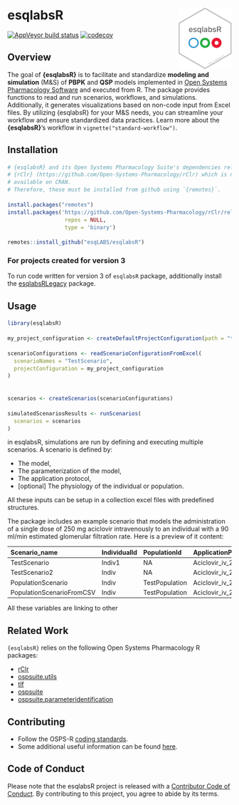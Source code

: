 
<!-- README.md is generated from README.Rmd. Please edit that file -->

# esqlabsR <a href="https://esqlabs.github.io/esqlabsR"><img src="man/figures/logo.png" align="right" height="138" /></a>

<!-- badges: start -->

[![AppVeyor build
status](https://ci.appveyor.com/api/projects/status/github/esqlabs/esqlabsr?branch=develop&svg=true)](https://ci.appveyor.com/project/StephanSchaller/esqlabsr/branch/develop)
[![codecov](https://codecov.io/gh/esqlabs/esqlabsr/branch/develop/graph/badge.svg)](https://codecov.io/gh/esqlabs/esqlabsr)

<!-- badges: end -->

## Overview

The goal of **{esqlabsR}** is to facilitate and standardize **modeling
and simulation** (M&S) of **PBPK** and **QSP** models implemented in
[Open Systems Pharmacology
Software](https://www.open-systems-pharmacology.org/) and executed from
R. The package provides functions to read and run scenarios, workflows,
and simulations. Additionally, it generates visualizations based on
non-code input from Excel files. By utilizing {esqlabsR} for your M&S
needs, you can streamline your workflow and ensure standardized data
practices. Learn more about the **{esqlabsR}**’s workflow in
`vignette("standard-workflow")`.

## Installation

``` r
# {esqlabsR} and its Open Systems Pharmacology Suite's dependencies relies on 
# {rClr} (https://github.com/Open-Systems-Pharmacology/rClr) which is not 
# available on CRAN.
# Therefore, these must be installed from github using `{remotes}`.

install.packages("remotes")
install.packages('https://github.com/Open-Systems-Pharmacology/rClr/releases/download/v0.9.2/rClr_0.9.2.zip', 
                  repos = NULL, 
                  type = 'binary')

remotes::install_github("esqLABS/esqlabsR")
```

### For projects created for version 3

To run code written for version 3 of `esqlabsR` package, additionally
install the [esqlabsRLegacy](https://github.com/esqLABS/esqlabsRLegacy)
package.

## Usage

``` r
library(esqlabsR)

my_project_configuration <- createDefaultProjectConfiguration(path = "tests/data/TestProject/Code/ProjectConfiguration.xlsx")

scenarioConfigurations <- readScenarioConfigurationFromExcel(
  scenarioNames = "TestScenario",
  projectConfiguration = my_project_configuration
)


scenarios <- createScenarios(scenarioConfigurations)

simulatedScenariosResults <- runScenarios(
  scenarios = scenarios
)
```

in esqlabsR, simulations are run by defining and executing multiple
scenarios. A scenario is defined by:

- The model,
- The parameterization of the model,
- The application protocol,
- \[optional\] The physiology of the individual or population.

All these inputs can be setup in a collection excel files with
predefined structures.

The package includes an example scenario that models the administration
of a single dose of 250 mg aciclovir intravenously to an individual with
a 90 ml/min estimated glomerular filtration rate. Here is a preview of
it content:

<div class="kable-table">

| Scenario_name             | IndividualId | PopulationId   | ApplicationProtocol | ModelFile      | ModelParameterSheets |
|:--------------------------|:-------------|:---------------|:--------------------|:---------------|:---------------------|
| TestScenario              | Indiv1       | NA             | Aciclovir_iv_250mg  | Aciclovir.pkml | Global               |
| TestScenario2             | Indiv        | NA             | Aciclovir_iv_250mg  | Aciclovir.pkml | Global               |
| PopulationScenario        | Indiv        | TestPopulation | Aciclovir_iv_250mg  | Aciclovir.pkml | Global               |
| PopulationScenarioFromCSV | Indiv        | TestPopulation | Aciclovir_iv_250mg  | Aciclovir.pkml | Global               |

</div>

All these variables are linking to other

## Related Work

`{esqlabsR}` relies on the following Open Systems Pharmacology R
packages:

- [rClr](https://github.com/Open-Systems-Pharmacology/rClr/)
- [ospsuite.utils](https://github.com/Open-Systems-Pharmacology/OSPSuite.RUtils)
- [tlf](https://github.com/Open-Systems-Pharmacology/TLF-Library)
- [ospsuite](https://github.com/Open-Systems-Pharmacology/OSPSuite-R)
- [ospsuite.parameteridentification](https://github.com/Open-Systems-Pharmacology/OSPSuite.ParameterIdentification)

## Contributing

- Follow the OSPS-R [coding
  standards](https://github.com/Open-Systems-Pharmacology/Suite/blob/develop/CODING_STANDARDS_R.md).
- Some additional useful information can be found
  [here](https://github.com/Open-Systems-Pharmacology/OSPSuite-R/wiki/Developer-How-To's).

## Code of Conduct

Please note that the esqlabsR project is released with a [Contributor
Code of
Conduct](https://contributor-covenant.org/version/2/0/CODE_OF_CONDUCT.html).
By contributing to this project, you agree to abide by its terms.
